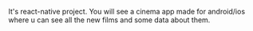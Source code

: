 It's react-native project.
You will see a cinema app made for android/ios where u can see all the new films and some data about them.
